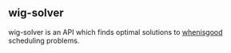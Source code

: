 ## wig-solver

wig-solver is an API which finds optimal solutions to [whenisgood](https://whenisgood.net) scheduling problems.